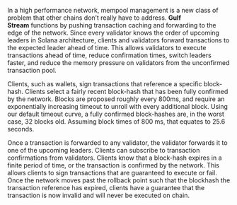 In a high performance network, mempool management is a new class of problem that other chains don’t really have to address. **Gulf Stream** functions by pushing transaction caching and forwarding to the edge of the network. Since every validator knows the order of upcoming leaders in Solana architecture, clients and validators forward transactions to the expected leader ahead of time. This allows validators to execute transactions ahead of time, reduce confirmation times, switch leaders faster, and reduce the memory pressure on validators from the unconfirmed transaction pool.

Clients, such as wallets, sign transactions that reference a specific block-hash. Clients select a fairly recent block-hash that has been fully confirmed by the network. Blocks are proposed roughly every 800ms, and require an exponentially increasing timeout to unroll with every additional block. Using our default timeout curve, a fully confirmed block-hashes are, in the worst case, 32 blocks old. Assuming block times of 800 ms, that equates to 25.6 seconds.

Once a transaction is forwarded to any validator, the validator forwards it to one of the upcoming leaders. Clients can subscribe to transaction confirmations from validators. Clients know that a block-hash expires in a finite period of time, or the transaction is confirmed by the network. This allows clients to sign transactions that are guaranteed to execute or fail. Once the network moves past the rollback point such that the blockhash the transaction reference has expired, clients have a guarantee that the transaction is now invalid and will never be executed on chain.